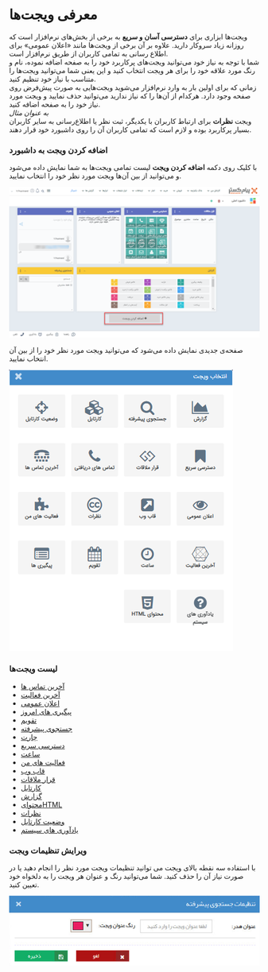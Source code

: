 # معرفی ویجت‌‌ها

ویجت‌ها ابزاری برای **دسترسی آسان و سریع** به برخی از بخش‌های نرم‌افزار است که روزانه زیاد سروکار دارید. علاوه بر آن برخی از ویجت‌ها مانند «اعلان عمومی» برای اطلاع رسانی به تمامی کاربران از طریق نرم‌افزار است.<br>
شما با توجه به نیاز خود می‌توانید ویجت‌های پرکاربرد خود را به صفحه اضافه نموده، نام و رنگ مورد علاقه خود را برای هر ویجت انتخاب کنید و این یعنی شما می‌توانید ویجت‌ها را متناسب با نیاز خود تنظیم کنید.<br>
زمانی که برای اولین بار به وارد نرم‌افزار می‌شوید ویجت‌هایی به صورت پیش‌فرض روی صفحه وجود دارد. هرکدام از آن‌ها را که نیاز ندارید می‌توانید حذف نمایید و ویجت مورد نیاز خود را به صفحه اضافه کنید. <br>
*به عنوان مثال* <br>
ویجت **نظرات** برای ارتباط کاربران با یکدیگر، ثبت نظر یا اطلاع‌رسانی به سایر کاربران بسیار پرکاربرد بوده و لازم است که تمامی کاربران آن را روی داشبورد خود قرار دهند.

### اضافه کردن ویجت به داشبورد
با کلیک روی دکمه **اضافه کردن ویجت** لیست تمامی ویجت‌ها به شما نمایش داده می‌شود و می‌توانید از بین آن‌ها ویجت مورد نظر خود را انتخاب نمایید.

![صفحه داشبورد کاربر](./Images/Widget-identification.png)

صفحه‌ی جدیدی نمایش داده می‌شود که می‌توانید ویجت مورد نظر خود را از بین آن انتخاب نمایید.

![افزودن ویجت جدید روی صفحه داشبورد](./Images/Add-a-widget.png)
### لیست ویجت‌ها
- [آخرین تماس ها](https://github.com/1stco/PayamGostarDocs/tree/master/help2.5.4/home/widget/Last-calls/Last-calls.md)
- [آخرین فعالیت](https://github.com/1stco/PayamGostarDocs/tree/master/help2.5.4/home/widget/The-latest-activity/The-latest-activity.md)
- [اعلان عمومی](https://github.com/1stco/PayamGostarDocs/tree/master/help2.5.4/home/widget/Public-announcement/Public-announcement.md)
- [پیگیری های امروز](https://github.com/1stco/PayamGostarDocs/tree/master/help2.5.4/home/widget/Follow-up-today/Follow-up-today.md)
- [تقویم](https://github.com/1stco/PayamGostarDocs/tree/master/help2.5.4/home/widget/Calendar/Calendar.md)
- [جستجوی پیشرفته](https://github.com/1stco/PayamGostarDocs/tree/master/help2.5.4/home/widget/Advanced-search/Advanced-search.md)
- [چارت](https://github.com/1stco/PayamGostarDocs/tree/master/help2.5.4/home/widget/Chart/Chart.md)
- [دسترسی سریع](https://github.com/1stco/PayamGostarDocs/tree/master/help2.5.4/home/widget/quick-access/quick-access.md)
- [ساعت](https://github.com/1stco/PayamGostarDocs/tree/master/help2.5.4/home/widget/watch/watch.md)
- [فعالیت های من](https://github.com/1stco/PayamGostarDocs/tree/master/help2.5.4/home/widget/My-activities/My-activities.md)
- [قاب وب](https://github.com/1stco/PayamGostarDocs/tree/master/help2.5.4/home/widget/Web-frame/Web-frame.md)
- [قرار ملاقات](https://github.com/1stco/PayamGostarDocs/tree/master/help2.5.4/home/widget/Meeting-widget/Meeting-widget.md)
- [کارتابل](https://github.com/1stco/PayamGostarDocs/tree/master/help2.5.4/home/widget/Cardboard/Cardboard.md)
- [گزارش]()
- [محتوایHTML](https://github.com/1stco/PayamGostarDocs/tree/master/help2.5.4/home/widget/Html-content/Html-content.md)
- [نظرات](https://github.com/1stco/PayamGostarDocs/tree/master/help2.5.4/home/widget/Comments/Comments.md)
- [وضعیت کارتابل](https://github.com/1stco/PayamGostarDocs/tree/master/help2.5.4/home/widget/Cartel-tatus/Cartel-tatus.md)
- [یادآوری های سیستم](https://github.com/1stco/PayamGostarDocs/tree/master/help2.5.4/home/widget/System-reminders/System-reminders.md)

### ویرایش تنظیمات ویجت
با استفاده سه نقطه بالای ویجت می توانید تنظیمات ویجت مورد نظر را انجام دهید یا در صورت نیاز آن را حذف کنید. شما می‌توانید رنگ و عنوان هر ویجت را به دلخواه خود تعیین کنید.

![ویرایش ویجت با تنظیمات دلخواه کاربر](./Images/Widget-Customization.png)




